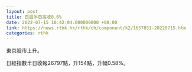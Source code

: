 ```yaml
---
layout: post
title: 日股半日高收0.6%
date: 2022-07-15 10:42:04.000000000 +08:00
link: https://news.rthk.hk/rthk/ch/component/k2/1657851-20220715.htm
categories: rthk
---
```


東京股市上升。

日經指數半日收報26797點，升154點，升幅0.58%。
